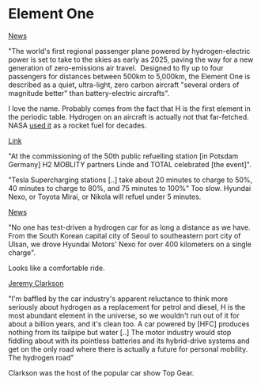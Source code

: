 # Element One

[News](https://www.thestar.com.my/tech/tech-news/2018/10/04/worlds-first-hydrogen-electric-passenger-plane-to-take-off-in-2025/)

"The world's first regional passenger plane powered by
hydrogen-electric power is set to take to the skies as early as 2025,
paving the way for a new generation of zero-emissions air travel. 
Designed to fly up to four passengers for distances between 500km to
5,000km, the Element One is described as a quiet, ultra-light, zero
carbon aircraft "several orders of magnitude better" than
battery-electric aircrafts".

I love the name. Probably comes from the fact that H is the first
element in the periodic table. Hydrogen on an aircraft is actually not
that far-fetched. NASA [used it](https://www.nasa.gov/content/space-applications-of-hydrogen-and-fuel-cells)
as a rocket fuel for decades.

[Link](https://www.now-gmbh.de/en/news/press/germanys-50th-hydrogen-refuelling-station-opened-in-potsdam)

"At the commissioning of the 50th public refuelling station [in
Potsdam Germany] H2 MOBLITY partners Linde and TOTAL celebrated [the
event]".

"Tesla Supercharging stations [..] take about 20 minutes to charge to
50%, 40 minutes to charge to 80%, and 75 minutes to 100%" Too
slow. Hyundai Nexo, or Toyota Mirai, or Nikola will refuel under 5
minutes.

[News](https://www.youtube.com/watch?v=hMxUfBGvJvM)

"No one has test-driven a hydrogen car for as long a distance as we
have. From the South Korean capital city of Seoul to southeastern port
city of Ulsan, we drove Hyundai Motors' Nexo for over 400 kilometers
on a single charge".

Looks like a comfortable ride.

[Jeremy Clarkson](https://www.alphr.com/cars/1002996/jeremy-clarkson-thinks-hydrogen-fuel-is-the-future-of-cars)

"I'm baffled by the car industry's apparent reluctance to think more
seriously about hydrogen as a replacement for petrol and diesel, H is
the most abundant element in the universe, so we wouldn't run out of
it for about a billion years, and it's clean too. A car powered by
[HFC] produces nothing from its tailpipe but water [..] The motor
industry would stop fiddling about with its pointless batteries and
its hybrid-drive systems and get on the only road where there is
actually a future for personal mobility. The hydrogen road"

Clarkson was the host of the popular car show Top Gear. 
